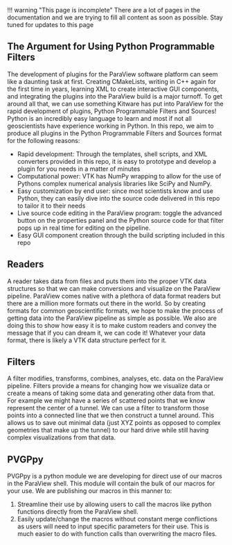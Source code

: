 !!! warning "This page is incomplete"
    There are a lot of pages in the documentation and we are trying to fill all content as soon as possible. Stay tuned for updates to this page

## The Argument for Using Python Programmable Filters
The development of plugins for the ParaView software platform can seem like a daunting task at first. Creating CMakeLists, writing in C++ again for the first time in years, learning XML to create interactive GUI components, and integrating the plugins into the ParaView build is a major turnoff. To get around all that, we can use something Kitware has put into ParaView for the rapid development of plugins, Python Programmable Filters and Sources! Python is an incredibly easy language to learn and most if not all geoscientists have experience working in Python. In this repo, we aim to produce all plugins in the Python Programmable Filters and Sources format for the following reasons:

* Rapid development: Through the templates, shell scripts, and XML converters provided in this repo, it is easy to prototype and develop a plugin for you needs in a matter of minutes
* Computational power: VTK has NumPy wrapping to allow for the use of Pythons complex numerical analysis libraries like SciPy and NumPy.
* Easy customization by end user: since most scientists know and use Python, they can easily dive into the source code delivered in this repo to tailor it to their needs
* Live source code editing in the ParaView program: toggle the advanced button on the properties panel and the Python source code for that filter pops up in real time for editing on the pipeline.
* Easy GUI component creation through the build scripting included in this repo

## Readers
A reader takes data from files and puts them into the proper VTK data structures so that we can make conversions and visualize on the ParaView pipeline. ParaView comes native with a plethora of data format readers but there are a million more formats out there in the world. So by creating formats for common geoscientific formats, we hope to make the process of getting data into the ParaView pipeline as simple as possible. We also are doing this to show how easy it is to make custom readers and convey the message that if you can dream it, we can code it! Whatever your data format, there is likely a VTK data structure perfect for it.


## Filters
A filter modifies, transforms, combines, analyses, etc. data on the ParaView pipeline. Filters provide a means for changing how we visualize data or create a means of taking some data and generating other data from that. For example we might have a series of scattered points that we know represent the center of a tunnel. We can use a filter to transform those points into a connected line that we then construct a tunnel around. This allows us to save out minimal data (just XYZ points as opposed to complex geometries that make up the tunnel) to our hard drive while still having complex visualizations from that data.


## PVGPpy
PVGPpy is a python module we are developing for direct use of our macros in the ParaView shell. This module will contain the bulk of our macros for your use. We are publishing our macros in this manner to:

1. Streamline their use by allowing users to call the macros like python functions directly from the ParaView shell.
2. Easily update/change the macros without constant merge conflictions as users will need to input specific parameters for their use. This is much easier to do with function calls than overwriting the macro files.
